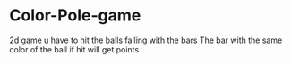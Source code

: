 # Color-Pole-game
2d game
u have to hit the balls falling with the bars
The bar with the same color of the ball if hit will get points
